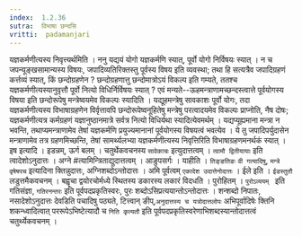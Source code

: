 ```yaml
---
index:  1.2.36
sutra:  विभाषा छन्दसि
vritti:  padamanjari
---
```


यज्ञकर्मणीत्यस्य निवृत्त्यर्थमिति । ननु यद्ययं योगो यज्ञकर्मणि स्यात्, पूर्वो योगो निर्विषयः स्यात् । न च जपन्यूङ्खसामान्यस्य विषयः, जपादिव्यतिरिक्तस्तु पूर्वस्य विषय इति व्यवस्था; तथा हि सत्यत्रैव जपादिग्रहणं कर्त्तव्यं स्यात्, किं छन्दोग्रहणेन ? छन्दोग्रहणात्तु छन्दोमात्रोऽयं विकल्प इति गम्यते, ततश्च यज्ञकर्मणीत्यस्यानुवृत्तौ पूर्वो नित्यो विधिर्निर्विषयः स्यात् ? एवं मन्यते--ऊहमन्त्राणामच्छन्दस्त्वात्ते पूर्वयोगस्य विषया इति छन्दोरूपेषु मन्त्रेष्वयमेव विकल्पः स्यादिति । यद्यूहमन्त्रेषु सावकाशः पूर्वो योगः, तदा यज्ञकर्मणीत्यस्य विभाषाग्रहणेन विर्वृत्तावपि छन्दोरूपेष्वनूहितेषु मन्त्रेषु परत्वादयमेव विकल्पः प्राप्नोति, नैष दोषः; यज्ञकर्मणीत्यत्र कर्मग्रहणं यज्ञानुष्ठानमात्रे सर्वत्र नित्यो विधिर्यथा स्यादित्येवमर्थम् । यद्यप्यूह्यमाना मन्त्रा न भवन्ति, तथाप्यमन्त्राणामेव तेषां यज्ञकर्मणि प्रयुज्यमानानां पूर्वयोगस्य विषयत्वं भवत्येव । ये तु जपादिपर्युदासेन मन्त्राणामेव तत्र ग्रहणमिच्छन्ति, तेषां सामर्थ्यलभ्या यज्ञकर्मणीत्यस्य निवृत्तिरिति विभाषाग्रहणमनर्थकं स्यात् । इष इत्यादि । इडन्नम्, ऊर्ग बलम् । चतुर्थेकवचनस्य `सावेकाचः` इत्युदात्तत्वम् । `त्वामौ द्वितीयायाः` इति त्वादेशोऽनुदात्तः । अग्ने #त्यामिन्त्रिताद्युदात्तत्वम् । आङुपसर्गः । याहीति । `तिङ्ङतिङः` `वी गत्यादिषु`, `मन्त्रे वृषेषपच` इत्यादिना क्तिन्नुदात्तः, अग्निशब्दोऽन्तोदात्तः । अमि पूर्वत्वम् `एकादेश उदात्तेनोदात्तः` । ईले इति । `ईडस्तुतौ` लडुत्तमैकवचनम् । बह्वृचा द्वयोरचोर्मध्ये स्थितस्य डकारस्य लकारं विदधति । पुरोहितम् । `पुरोऽव्ययम् ` इति गतिसंज्ञा, `गतिरनन्तरः` इति पूर्वपदप्रकृतिस्वरः, पुरः शब्दोऽसिप्रत्ययान्तोऽन्तोदात्तः । शन्शब्दो निपातः, नसादेशोऽनुदात्तः देवडिति पचादिषु पठ्यते, टित्त्वान् ङीप्,`अनुदात्तस्य च यत्रोदात्तलोपः` अभिपूर्वादिषेः क्तिनि शकन्ध्वादित्वात् पररूपेऽभिष्टेत्यादौ च `निति कृत्यतौ` इति पूर्वपदप्रकृतिस्वरेणाभिशब्दस्यान्तोदात्तत्वं चतुर्थ्येकवचनम् ।
